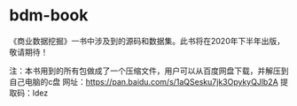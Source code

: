 # bdm-book
《商业数据挖掘》一书中涉及到的源码和数据集。此书将在2020年下半年出版，敬请期待！

注：本书用到的所有包做成了一个压缩文件，用户可以从百度网盘下载，并解压到自己电脑的c盘
网址：https://pan.baidu.com/s/1aQSesku7jk3OpykyQJlb2A
提取码：ldez
